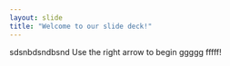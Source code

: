 ```yaml
---
layout: slide
title: "Welcome to our slide deck!"
---
```

sdsnbdsndbsnd
Use the right arrow to begin ggggg fffff!
